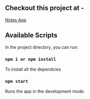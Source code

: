 ## Checkout this project at -
[Notes App](https://notes-app-bay.vercel.app)




## Available Scripts

In the project directory, you can run:

### `npm i or npm install` 

To install all the dependcies

### `npm start`

Runs the app in the development mode.